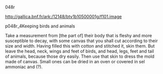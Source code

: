 048r 

http://gallica.bnf.fr/ark:/12148/btv1b10500001g/f101.image


p048r_4Keeping birds and animals

Take a measurement from [the part of] their body that is fleshy and more susceptible to decay, with some canvas that you shall cut according to their size and width. Having filled this with cotton and stitched it, skin them. But leave the head, neck, wings and feet of birds, and head, legs, feet and tail of animals, because those dry easily. Then use that skin to dress the mold made of canvas. Small ones can be dried in an oven or covered in sel ammoniac and (?).

